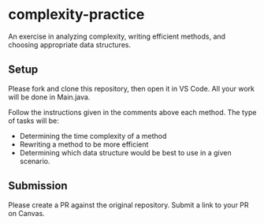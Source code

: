 # complexity-practice

An exercise in analyzing complexity, writing efficient methods, and choosing appropriate data structures.

## Setup
Please fork and clone this repository, then open it in VS Code. All your work will be done in Main.java.

Follow the instructions given in the comments above each method. The type of tasks will be:
- Determining the time complexity of a method
- Rewriting a method to be more efficient
- Determining which data structure would be best to use in a given scenario.

## Submission
Please create a PR against the original repository. Submit a link to your PR on Canvas.